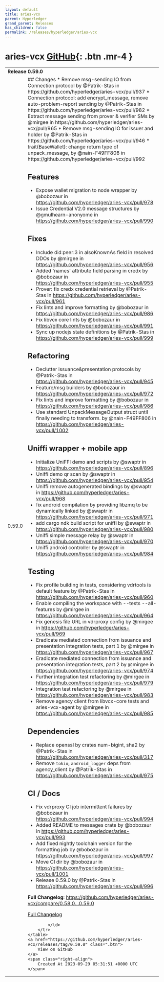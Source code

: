 ```yaml
---
layout: default
title: aries-vcx
parent: Hyperledger
grand_parent: Releases
has_children: false
permalink: /releases/hyperledger/aries-vcx
---
```


# aries-vcx <span class="fs-3 right-align">[GitHub](https://github.com/hyperledger/aries-vcx){: .btn .mr-4 }</span>


<div>
    <table>
        <tr>
            <td colspan="2">
                <b>
                    Release 0.59.0
                </b>
            </td>
        </tr>
        <tr>
            <td>
                <span class="chip">
                    0.59.0
                </span>
            </td>
            <td>
                ## Changes
* Remove msg-sending IO from Connection protocol by @Patrik-Stas in https://github.com/hyperledger/aries-vcx/pull/937
* Connection protocol: add encrypt_message, remove auto-problem-report sending by @Patrik-Stas in https://github.com/hyperledger/aries-vcx/pull/982
* Extract message sending from prover & verifier SMs by @mirgee in https://github.com/hyperledger/aries-vcx/pull/965
* Remove msg-sending IO for issuer and holder by @Patrik-Stas in https://github.com/hyperledger/aries-vcx/pull/946
* trait(BaseWallet): change return type of unpack_message, by @nain-F49FF806 in https://github.com/hyperledger/aries-vcx/pull/992

## Features
* Expose wallet migration to node wrapper by @bobozaur in https://github.com/hyperledger/aries-vcx/pull/978
* Issue Credential V2.0 message structures by @gmulhearn-anonyome in https://github.com/hyperledger/aries-vcx/pull/990

## Fixes
* Include did:peer:3 in alsoKnownAs field in resolved DDOs by @mirgee in https://github.com/hyperledger/aries-vcx/pull/956
* Added 'names' attribute field parsing in credx by @bobozaur in https://github.com/hyperledger/aries-vcx/pull/955
* Prover: fix credx credential retrieval by @Patrik-Stas in https://github.com/hyperledger/aries-vcx/pull/961
* Fix lints and improve formatting by @bobozaur in https://github.com/hyperledger/aries-vcx/pull/986
* Fix libvcx core lints by @bobozaur in https://github.com/hyperledger/aries-vcx/pull/991
* Sync up nodejs state definitions by @Patrik-Stas in https://github.com/hyperledger/aries-vcx/pull/999

## Refactoring
* Declutter issuance&presentation protocols by @Patrik-Stas in https://github.com/hyperledger/aries-vcx/pull/945
* Feature/msg builders by @bobozaur in https://github.com/hyperledger/aries-vcx/pull/972
* Fix lints and improve formatting by @bobozaur in https://github.com/hyperledger/aries-vcx/pull/986
* Use standard UnpackMessageOutput struct until finally needing to transform. by @nain-F49FF806 in https://github.com/hyperledger/aries-vcx/pull/1002

## Uniffi wrapper + mobile app
* Initialize UniFFI demo and scripts by @swaptr in https://github.com/hyperledger/aries-vcx/pull/896
* Uniffi demo qr scan by @swaptr in https://github.com/hyperledger/aries-vcx/pull/954
* Uniffi remove autogenerated bindings by @swaptr in https://github.com/hyperledger/aries-vcx/pull/968
* fix android compilation by providing libzmq to be dynamically linked by @swaptr in https://github.com/hyperledger/aries-vcx/pull/971
* add cargo ndk build script for uniffi by @swaptr in https://github.com/hyperledger/aries-vcx/pull/980
* Uniffi simple message relay by @swaptr in https://github.com/hyperledger/aries-vcx/pull/970
* Uniffi android controller by @swaptr in https://github.com/hyperledger/aries-vcx/pull/984

## Testing
* Fix profile building in tests, considering vdrtools is default feature by @Patrik-Stas in https://github.com/hyperledger/aries-vcx/pull/960
* Enable compiling the workspace with --tests --all-features by @mirgee in https://github.com/hyperledger/aries-vcx/pull/964
* Fix genesis file URL in vdrproxy config by @mirgee in https://github.com/hyperledger/aries-vcx/pull/969
* Eradicate mediated connection from issuance and presentation integration tests, part 1 by @mirgee in https://github.com/hyperledger/aries-vcx/pull/967
* Eradicate mediated connection from issuance and presentation integration tests, part 2 by @mirgee in https://github.com/hyperledger/aries-vcx/pull/974
* Further integration test refactoring by @mirgee in https://github.com/hyperledger/aries-vcx/pull/979
* Integration test refactoring by @mirgee in https://github.com/hyperledger/aries-vcx/pull/983
* Remove agency client from libvcx-core tests and aries-vcx-agent by @mirgee in https://github.com/hyperledger/aries-vcx/pull/985

## Dependencies
* Replace openssl by crates num-bigint, sha2 by @Patrik-Stas in https://github.com/hyperledger/aries-vcx/pull/317
* Remove `tokio`, `android_logger` deps from agency_client by @Patrik-Stas in https://github.com/hyperledger/aries-vcx/pull/975

## CI / Docs
* Fix vdrproxy CI job intermittent failures by @bobozaur in https://github.com/hyperledger/aries-vcx/pull/994
* Added README to messages crate by @bobozaur in https://github.com/hyperledger/aries-vcx/pull/993
* Add fixed nightly toolchain version for the formatting job by @bobozaur in https://github.com/hyperledger/aries-vcx/pull/997
* Move CI dir by @bobozaur in https://github.com/hyperledger/aries-vcx/pull/1001
* Release 0.59.0 by @Patrik-Stas in https://github.com/hyperledger/aries-vcx/pull/996

**Full Changelog**: https://github.com/hyperledger/aries-vcx/compare/0.58.0...0.59.0

[Full Changelog](https://github.com/hyperledger/aries-vcx/compare/0.57.1...0.58.0)

            </td>
        </tr>
    </table>
    <a href="https://github.com/hyperledger/aries-vcx/releases/tag/0.59.0" class=".btn">
        View on GitHub
    </a>
    <span class="right-align">
        Created At 2023-09-29 05:31:51 +0000 UTC
    </span>
</div>

